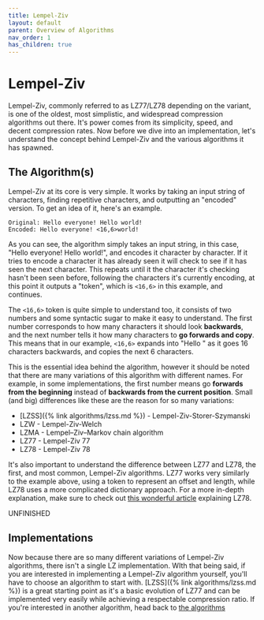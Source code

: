 ```yaml
---
title: Lempel-Ziv
layout: default
parent: Overview of Algorithms
nav_order: 1
has_children: true
---
```


# Lempel-Ziv

Lempel-Ziv, commonly referred to as LZ77/LZ78 depending on the variant, is one of the oldest, most simplistic, and widespread compression algorithms out there. It's power comes from its simplicity, speed, and decent compression rates. Now before we dive into an implementation, let's understand the concept behind Lempel-Ziv and the various algorithms it has spawned.

## The Algorithm(s)

Lempel-Ziv at its core is very simple. It works by taking an input string of characters, finding repetitive characters, and outputting an "encoded" version. To get an idea of it, here's an example.

```
Original: Hello everyone! Hello world!
Encoded: Hello everyone! <16,6>world!
```

As you can see, the algorithm simply takes an input string, in this case, "Hello everyone! Hello world!", and encodes it character by character. If it tries to encode a character it has already seen it will check to see if it has seen the next character. This repeats until it the character it's checking hasn't been seen before, following the characters it's currently encoding, at this point it outputs a "token", which is `<16,6>` in this example, and continues.

The `<16,6>` token is quite simple to understand too, it consists of two numbers and some syntactic sugar to make it easy to understand. The first number corresponds to how many characters it should look **backwards**, and the next number tells it how many characters to **go forwards and copy**. This means that in our example, `<16,6>` expands into "Hello " as it goes 16 characters backwards, and copies the next 6 characters.

This is the essential idea behind the algorithm, however it should be noted that there are many variations of this algorithm with different names. For example, in some implementations, the first number means go **forwards from the beginning** instead of **backwards from the current position**. Small (and big) differences like these are the reason for so many variations:

- [LZSS]({% link algorithms/lzss.md %}) - Lempel-Ziv-Storer-Szymanski
- LZW - Lempel-Ziv-Welch
- LZMA - Lempel–Ziv–Markov chain algorithm
- LZ77 - Lempel-Ziv 77
- LZ78 - Lempel-Ziv 78

It's also important to understand the difference between LZ77 and LZ78, the first, and most common, Lempel-Ziv algorithms. LZ77 works very similarly to the example above, using a token to represent an offset and length, while LZ78 uses a more complicated dictionary approach. For a more in-depth explanation, make sure to check out [this wonderful article](https://towardsdatascience.com/how-data-compression-works-exploring-lz78-e97e539138) explaining LZ78.

UNFINISHED

## Implementations

Now because there are so many different variations of Lempel-Ziv algorithms, there isn't a single LZ implementation. WIth that being said, if you are interested in implementing a Lempel-Ziv algorithm yourself, you'll have to choose an algorithm to start with. [LZSS]({% link algorithms/lzss.md %}) is a great starting point as it's a basic evolution of LZ77 and can be implemented very easily while achieving a respectable compression ratio. If you're interested in another algorithm, head back to [the algorithms](#the-algorithms)
